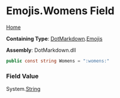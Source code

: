 # Emojis\.Womens Field

[Home](../../../README.md)

**Containing Type**: [DotMarkdown](../../README.md)\.[Emojis](../README.md)

**Assembly**: DotMarkdown\.dll

```csharp
public const string Womens = ":womens:"
```

### Field Value

System\.[String](https://docs.microsoft.com/en-us/dotnet/api/system.string)